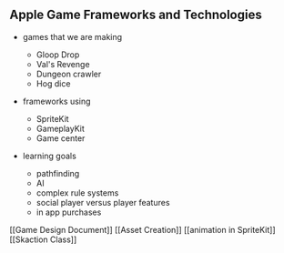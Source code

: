 ## Apple Game Frameworks and Technologies

- games that we are making
	- Gloop Drop 
	- Val's Revenge 
	- Dungeon crawler
	- Hog dice

- frameworks using 
	- SpriteKit
	- GameplayKit 
	- Game center 

- learning goals 
	- pathfinding 
	- AI
	- complex rule systems 
	- social player versus player features 
	- in app purchases 

[[Game Design Document]]
[[Asset Creation]]
[[animation in SpriteKit]]
[[Skaction Class]]





